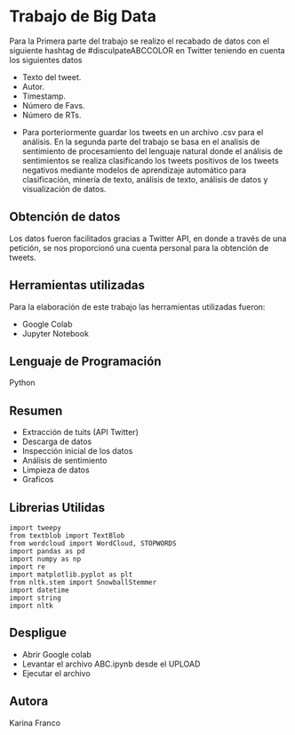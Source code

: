 # Trabajo de Big Data
Para la Primera parte del trabajo se realizo el recabado de datos con el siguiente hashtag de #disculpateABCCOLOR en Twitter teniendo en cuenta los siguientes datos 
* Texto del tweet.
* Autor.
* Timestamp.
* Número de Favs.
* Número de RTs.
- Para porteriormente guardar los tweets en un archivo .csv para el análisis.
En la segunda parte del trabajo se basa en el analisis de sentimiento de procesamiento del lenguaje natural donde el análisis de sentimientos se realiza clasificando los tweets positivos de los tweets negativos mediante modelos de aprendizaje automático para clasificación, minería de texto, análisis de texto, análisis de datos y visualización de datos.

## Obtención de datos 
Los datos fueron facilitados gracias a Twitter API, en donde a través de una petición, se nos proporcionó una cuenta personal para la obtención de tweets. 

## Herramientas utilizadas
Para la elaboración de este trabajo las herramientas utilizadas fueron:
* Google Colab
* Jupyter Notebook

## Lenguaje de Programación
Python

## Resumen
* Extracción de tuits (API Twitter)
* Descarga de datos
* Inspección inicial de los datos
* Análisis de sentimiento 
* Limpieza de datos
* Graficos

## Librerias Utilidas
```
import tweepy
from textblob import TextBlob
from wordcloud import WordCloud, STOPWORDS
import pandas as pd
import numpy as np
import re
import matplotlib.pyplot as plt
from nltk.stem import SnowballStemmer
import datetime
import string
import nltk
```
## Despligue
* Abrir Google colab
* Levantar el archivo ABC.ipynb desde el UPLOAD
* Ejecutar el archivo

## Autora
Karina Franco
